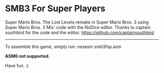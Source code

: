 # SMB3 For Super Players
Super Mario Bros. The Lost Levels remake in Super Mario Bros. 3 using Super Mario Bros. 3 Mix' code with the NoDice editor. Thanks to captain southbird for the code and the editor. https://github.com/captainsouthbird

---------------------------------------------------------------------------------------------------------------------------------------------------------------------

To assemble this game, simply run:
nesasm smb3fsp.asm

**ASM6 not supported.**

Have fun. :)
